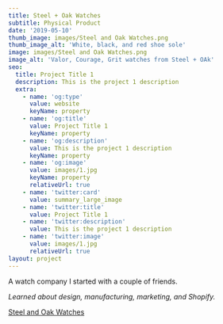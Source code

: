 ```yaml
---
title: Steel + Oak Watches
subtitle: Physical Product
date: '2019-05-10'
thumb_image: images/Steel and Oak Watches.png
thumb_image_alt: 'White, black, and red shoe sole'
image: images/Steel and Oak Watches.png
image_alt: 'Valor, Courage, Grit watches from Steel + OAk'
seo:
  title: Project Title 1
  description: This is the project 1 description
  extra:
    - name: 'og:type'
      value: website
      keyName: property
    - name: 'og:title'
      value: Project Title 1
      keyName: property
    - name: 'og:description'
      value: This is the project 1 description
      keyName: property
    - name: 'og:image'
      value: images/1.jpg
      keyName: property
      relativeUrl: true
    - name: 'twitter:card'
      value: summary_large_image
    - name: 'twitter:title'
      value: Project Title 1
    - name: 'twitter:description'
      value: This is the project 1 description
    - name: 'twitter:image'
      value: images/1.jpg
      relativeUrl: true
layout: project
---
```

A watch company I started with a couple of friends.

*Learned about design, manufacturing, marketing, and Shopify.*

[Steel and Oak Watches](http://www.steelandoak.org/)
